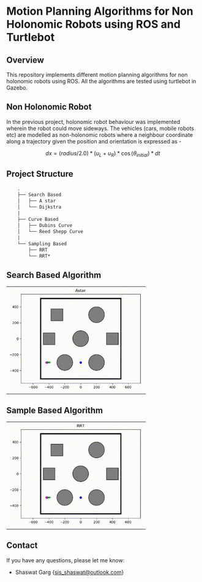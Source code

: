 # Motion Planning Algorithms for Non Holonomic Robots using ROS and Turtlebot

## Overview
This repository implements different motion planning algorithms for non holonomic robots using ROS. All the algorithms are tested using turtlebot in Gazebo. 

## Non Holonomic Robot

In the previous project, holonomic robot behaviour was implemented wherein the robot could move sideways. The vehicles (cars, mobile robots etc) are modelled as non-holonomic robots where a neighbour coordinate along a trajectory given the position and orientation is expressed as - 

$$ dx = (radius/2.0)*(u_L+u_R)*\cos(\theta_{initial})*dt $$
<!-- $$ dx = (radius/2.0)*(u_L+u_R)*\sin(\theta_(initial))*dt $$
$$ \theta_(initial) += (radius/L)*(u_R-u_L)*dt $$ -->

## Project Structure

```
    .
    ├── Search Based            
    │   ├── A star       
    │   └── Dijkstra       
    |    
    ├── Curve Based            
    │   ├── Dubins Curve       
    │   └── Reed Shepp Curve       
    |
    └── Sampling Based
        ├── RRT       
        └── RRT*            

```

## Search Based Algorithm

<div align=left>
<table>
  <tr>
    <td><img src="./results/Astar.gif" alt="Astar" width="350"/></a></td>
  </tr>
</table>

</div>

## Sample Based Algorithm

<div align=left>
<table>
  <tr>
    <td><img src="./results/RRT.gif" alt="RRT" width="350"/></a></td>
  </tr>
</table>

</div>

## Contact

If you have any questions, please let me know:

- Shaswat Garg {[sis_shaswat@outlook.com]()}

